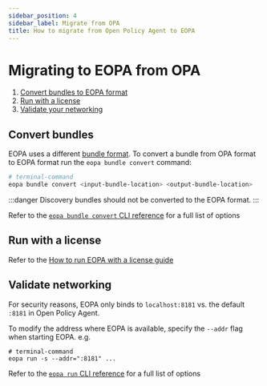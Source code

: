 ```yaml
---
sidebar_position: 4
sidebar_label: Migrate from OPA
title: How to migrate from Open Policy Agent to EOPA
---
```


# Migrating to EOPA from OPA

1. [Convert bundles to EOPA format](#convert-bundles)
2. [Run with a license](#run-with-a-license)
3. [Validate your networking](#validate-networking)


## Convert bundles

EOPA uses a different [bundle format](/enterprise-opa/explanation/bundle-format). To convert a bundle from OPA format to EOPA format run the `eopa bundle convert` command:

```sh
# terminal-command
eopa bundle convert <input-bundle-location> <output-bundle-location>
```

:::danger
Discovery bundles should not be converted to the EOPA format.
:::

Refer to the [`eopa bundle convert` CLI reference](/enterprise-opa/reference/cli-reference#eopa-bundle-convert) for a full list of options


## Run with a license

Refer to the [How to run EOPA with a license guide](/enterprise-opa/how-to/run/with-a-license)


## Validate networking

For security reasons, EOPA only binds to `localhost:8181` vs. the default `:8181` in Open Policy Agent.

To modify the address where EOPA is available, specify the `--addr` flag when starting EOPA. e.g.

```shell
# terminal-command
eopa run -s --addr=":8181" ...
```

Refer to the [`eopa run` CLI reference](/enterprise-opa/reference/cli-reference#eopa-run) for a full list of options
